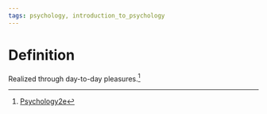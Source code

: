 ```yaml
---
tags: psychology, introduction_to_psychology
---
```


# Definition

Realized through day-to-day pleasures.[^1]

[^1]: [Psychology2e](zotero://open-pdf/library/items/SSTBV7L5?page=533)